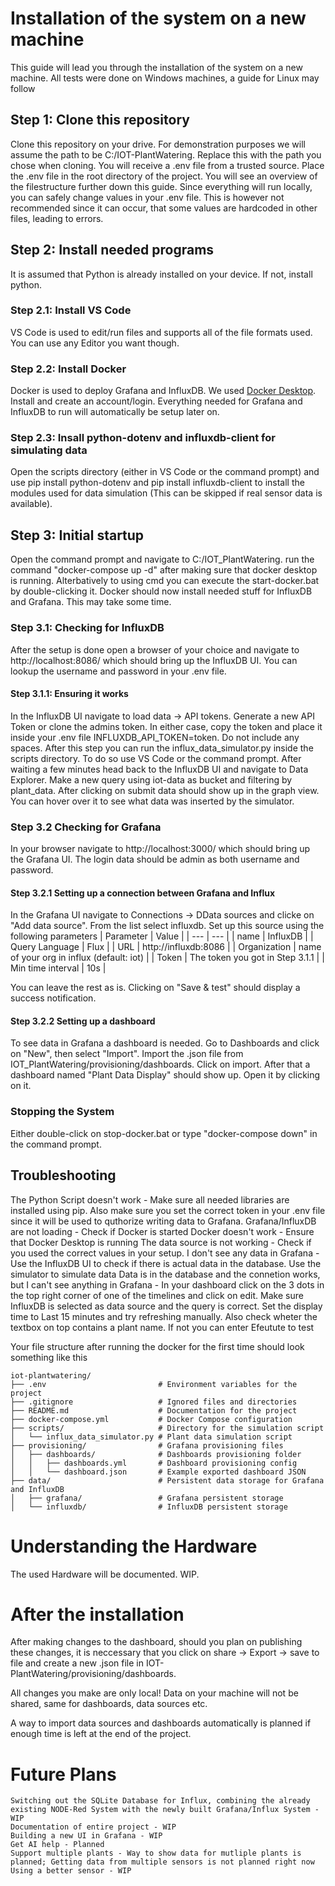 # Installation of the system on a new machine

This guide will lead you through the installation of the system on a new machine. All tests were done on Windows machines, a guide for Linux may follow

## Step 1: Clone this repository

Clone this repository on your drive. For demonstration purposes we will assume the path to be C:/IOT-PlantWatering. Replace this with the path you chose 
when cloning. You will receive a .env file from a trusted source. Place the .env file in the root directory of the project. You will see an overview of the filestructure further down this guide. Since everything will run locally, you can safely change values in your .env file. This is however not recommended since it can occur, that some values are hardcoded in other files, leading to errors.

## Step 2: Install needed programs
It is assumed that Python is already installed on your device. If not, install python.

### Step 2.1: Install VS Code
VS Code is used to edit/run files and supports all of the file formats used. You can use any Editor you want though.

### Step 2.2: Install Docker
Docker is used to deploy Grafana and InfluxDB. We used [Docker Desktop](https://www.docker.com/products/docker-desktop/). Install and create an account/login. Everything
needed for Grafana and InfluxDB to run will automatically be setup later on.

### Step 2.3: Insall python-dotenv and influxdb-client for simulating data
Open the scripts directory (either in VS Code or the command prompt) and use pip install python-dotenv and pip install influxdb-client to install the modules used for data
simulation (This can be skipped if real sensor data is available).

## Step 3: Initial startup
Open the command prompt and navigate to C:/IOT_PlantWatering. run the command "docker-compose up -d" after making sure that docker desktop is running. Alterbatively to using cmd you can execute the start-docker.bat by double-clicking it. Docker should now install needed stuff for InfluxDB and Grafana. This may take some time.

### Step 3.1: Checking for InfluxDB
After the setup is done open a browser of your choice and navigate to http://localhost:8086/ which should bring up the InfluxDB UI. You can lookup the username and password in your .env file. 

#### Step 3.1.1: Ensuring it works
In the InfluxDB UI navigate to load data -> API tokens. Generate a new API Token or clone the admins token. In either case, copy the token and place it inside your .env file INFLUXDB_API_TOKEN=token. Do not include any spaces. After this step you can run the influx_data_simulator.py inside the scripts directory. To do so use VS Code or
the command prompt. After waiting a few minutes head back to the InfluxDB UI and navigate to Data Explorer. Make a new query using iot-data as bucket and filtering by plant_data. After clicking on submit data should show up in the graph view. You can hover over it to see what data was inserted by the simulator.

### Step 3.2 Checking for Grafana
In your browser navigate to http://localhost:3000/ which should bring up the Grafana UI. The login data should be admin as both username and password.

#### Step 3.2.1 Setting up a connection between Grafana and Influx
In the Grafana UI navigate to Connections -> DData sources and clicke on "Add data source". From the list select influxdb.
Set up this source using the following parameters
| Parameter | Value |
| --- | --- |
| name | InfluxDB |
| Query Language | Flux |
| URL | http://influxdb:8086 |
| Organization | name of your org in influx (default: iot) |
| Token | The token you got in Step 3.1.1 |
| Min time interval | 10s |

You can leave the rest as is. Clicking on "Save & test" should display a success notification.

#### Step 3.2.2 Setting up a dashboard
To see data in Grafana a dashboard is needed. Go to Dashboards and click on "New", then select "Import". Import the .json file from IOT_PlantWatering/provisioning/dashboards. Click on import.
After that a dashboard named "Plant Data Display" should show up. Open it by clicking on it.

### Stopping the System
Either double-click on stop-docker.bat or type "docker-compose down" in the command prompt.

## Troubleshooting
The Python Script doesn't work - Make sure all needed libraries are installed using pip. Also make sure you set the correct token in your .env file since it will be used to quthorize writing data to Grafana. 
Grafana/InfluxDB are not loading - Check if Docker is started
Docker doesn't work - Ensure that Docker Desktop is running
The data source is not working - Check if you used the correct values in your setup.
I don't see any data in Grafana - Use the InfluxDB UI to check if there is actual data in the database. Use the simulator to simulate data
Data is in the database and the connetion works, but I can't see anything in Grafana - In your dashboard click on the 3 dots in the top right corner of one of the timelines and click on edit. Make sure InfluxDB is selected as data source and the query is correct. Set the display time to Last 15 minutes and try refreshing manually. Also check wheter the textbox on top contains a plant name. If not you can enter Efeutute to test

Your file structure after running the docker for the first time should look something like this

```
iot-plantwatering/
├── .env                         # Environment variables for the project
├── .gitignore                   # Ignored files and directories
├── README.md                    # Documentation for the project
├── docker-compose.yml           # Docker Compose configuration
├── scripts/                     # Directory for the simulation script
│   └── influx_data_simulator.py # Plant data simulation script
├── provisioning/                # Grafana provisioning files
│   ├── dashboards/              # Dashboards provisioning folder
│   │   ├── dashboards.yml       # Dashboard provisioning config
│   │   └── dashboard.json       # Example exported dashboard JSON
├── data/                        # Persistent data storage for Grafana and InfluxDB
│   ├── grafana/                 # Grafana persistent storage
│   └── influxdb/                # InfluxDB persistent storage
```


# Understanding the Hardware
The used Hardware will be documented. WIP. 

# After the installation
After making changes to the dashboard, should you plan on publishing these changes, it is neccessary that you click on share -> Export -> save to file and create a new .json file in IOT-PlantWatering/provisioning/dashboards.

All changes you make are only local! Data on your machine will not be shared, same for dashboards, data sources etc. 

A way to import data sources and dashboards automatically is planned if enough time is left at the end of the project.

# Future Plans
```
Switching out the SQLite Database for Influx, combining the already existing NODE-Red System with the newly built Grafana/Influx System - WIP
Documentation of entire project - WIP
Building a new UI in Grafana - WIP
Get AI help - Planned
Support multiple plants - Way to show data for mutliple plants is planned; Getting data from multiple sensors is not planned right now
Using a better sensor - WIP
```
